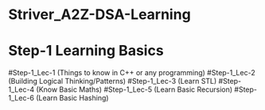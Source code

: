 # Striver_A2Z-DSA-Learning

# Step-1 Learning Basics
#Step-1_Lec-1 (Things to know in C++ or any programming)
#Step-1_Lec-2 (Building Logical Thinking/Patterns)
#Step-1_Lec-3 (Learn STL)
#Step-1_Lec-4 (Know Basic Maths)
#Step-1_Lec-5 (Learn Basic Recursion)
#Step-1_Lec-6 (Learn Basic Hashing)
